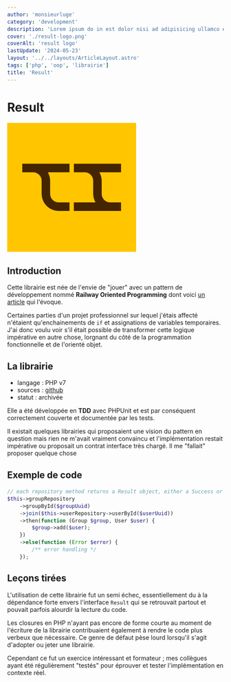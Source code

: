 ```yaml
---
author: 'monsieurluge'
category: 'development'
description: 'Lorem ipsum do in est dolor nisi ad adipisicing ullamco eu exercitation ut qui dolor irure anim dolor dolor id pariatur eu sunt.'
cover: './result-logo.png'
coverAlt: 'result logo'
lastUpdate: '2024-05-23'
layout: '../../layouts/ArticleLayout.astro'
tags: ['php', 'oop', 'librairie']
title: 'Result'
---
```


# Result

![logo](./result-logo.png)

## Introduction

Cette librairie est née de l'envie de "jouer" avec un pattern de développement nommé **Railway Oriented Programming** dont voici [un article](https://zohaib.me/railway-programming-pattern-in-elixir/) qui l'évoque.

Certaines parties d'un projet professionnel sur lequel j'étais affecté n'étaient qu'enchainements de `if` et assignations de variables temporaires. J'ai donc voulu voir s'il était possible de transformer cette logique impérative en autre chose, lorgnant du côté de la programmation fonctionnelle et de l'orienté objet.

## La librairie

- langage : PHP v7
- sources : [github](https://github.com/monsieurluge/result)
- statut : archivée

Elle a été développée en **TDD** avec PHPUnit et est par conséquent correctement couverte et documentée par les tests.

Il existait quelques librairies qui proposaient une vision du pattern en question mais rien ne m'avait vraiment convaincu et l'implémentation restait impérative ou proposait un contrat interface très chargé. Il me "fallait" proposer quelque chose 

## Exemple de code

```php
// each repository method returns a Result object, either a Success or a Failure
$this->groupRepository
    ->groupById($groupUuid)
    ->join($this->userRepository->userById($userUuid))
    ->then(function (Group $group, User $user) {
        $group->add($user);
    })
    ->else(function (Error $error) {
        /** error handling */
    });
```

## Leçons tirées

L'utilisation de cette librairie fut un semi échec, essentiellement du à la dépendance forte envers l'interface `Result` qui se retrouvait partout et pouvait parfois alourdir la lecture du code.

Les closures en PHP n'ayant pas encore de forme courte au moment de l'écriture de la librairie contribuaient également à rendre le code plus verbeux que nécessaire. Ce genre de défaut pèse lourd lorsqu'il s'agit d'adopter ou jeter une librairie.

Cependant ce fut un exercice intéressant et formateur ; mes collègues ayant été régulièrement "testés" pour éprouver et tester l'implémentation en contexte réel.
